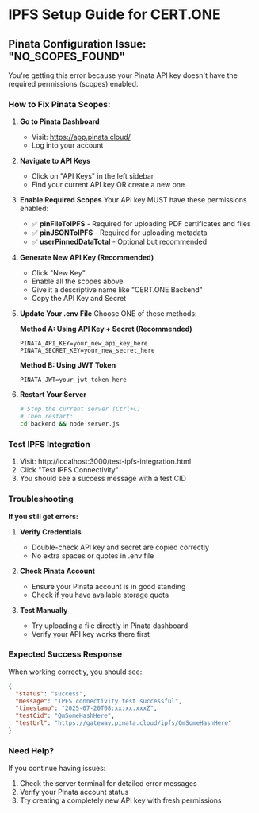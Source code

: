 # IPFS Setup Guide for CERT.ONE

## Pinata Configuration Issue: "NO_SCOPES_FOUND"

You're getting this error because your Pinata API key doesn't have the required permissions (scopes) enabled.

### How to Fix Pinata Scopes:

1. **Go to Pinata Dashboard**
   - Visit: https://app.pinata.cloud/
   - Log into your account

2. **Navigate to API Keys**
   - Click on "API Keys" in the left sidebar
   - Find your current API key OR create a new one

3. **Enable Required Scopes**
   Your API key MUST have these permissions enabled:
   - ✅ **pinFileToIPFS** - Required for uploading PDF certificates and files
   - ✅ **pinJSONToIPFS** - Required for uploading metadata
   - ✅ **userPinnedDataTotal** - Optional but recommended

4. **Generate New API Key (Recommended)**
   - Click "New Key"
   - Enable all the scopes above
   - Give it a descriptive name like "CERT.ONE Backend"
   - Copy the API Key and Secret

5. **Update Your .env File**
   Choose ONE of these methods:

   **Method A: Using API Key + Secret (Recommended)**
   ```
   PINATA_API_KEY=your_new_api_key_here
   PINATA_SECRET_KEY=your_new_secret_here
   ```

   **Method B: Using JWT Token**
   ```
   PINATA_JWT=your_jwt_token_here
   ```

6. **Restart Your Server**
   ```bash
   # Stop the current server (Ctrl+C)
   # Then restart:
   cd backend && node server.js
   ```

### Test IPFS Integration

1. Visit: http://localhost:3000/test-ipfs-integration.html
2. Click "Test IPFS Connectivity"
3. You should see a success message with a test CID

### Troubleshooting

**If you still get errors:**

1. **Verify Credentials**
   - Double-check API key and secret are copied correctly
   - No extra spaces or quotes in .env file

2. **Check Pinata Account**
   - Ensure your Pinata account is in good standing
   - Check if you have available storage quota

3. **Test Manually**
   - Try uploading a file directly in Pinata dashboard
   - Verify your API key works there first

### Expected Success Response

When working correctly, you should see:
```json
{
  "status": "success",
  "message": "IPFS connectivity test successful",
  "timestamp": "2025-07-20T08:xx:xx.xxxZ",
  "testCid": "QmSomeHashHere",
  "testUrl": "https://gateway.pinata.cloud/ipfs/QmSomeHashHere"
}
```

### Need Help?

If you continue having issues:
1. Check the server terminal for detailed error messages
2. Verify your Pinata account status
3. Try creating a completely new API key with fresh permissions
